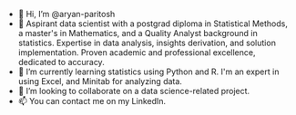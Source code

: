 - 👋 Hi, I’m @aryan-paritosh
- 👀 Aspirant data scientist with a postgrad diploma in Statistical Methods, a master's in Mathematics, and a Quality Analyst background in statistics. Expertise in data analysis, insights derivation, and solution implementation. Proven academic and professional excellence, dedicated to accuracy.
- 🌱 I’m currently learning statistics using Python and R. I'm an expert in using Excel, and Minitab for analyzing data. 
- 💞️ I’m looking to collaborate on a data science-related project.  
- 📫 You can contact me on my LinkedIn. 

<!---
aryan-paritosh/aryan-paritosh is a ✨ special ✨ repository because its `README.md` (this file) appears on your GitHub profile.
You can click the Preview link to take a look at your changes.
--->
